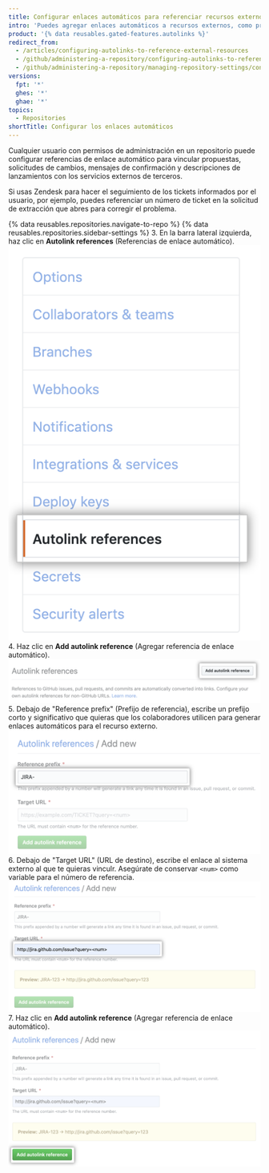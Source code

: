 ```yaml
---
title: Configurar enlaces automáticos para referenciar recursos externos
intro: 'Puedes agregar enlaces automáticos a recursos externos, como propuestas de JIRA y tickets de Zendesk, para ayudar a optimizar tu flujo de trabajo.'
product: '{% data reusables.gated-features.autolinks %}'
redirect_from:
  - /articles/configuring-autolinks-to-reference-external-resources
  - /github/administering-a-repository/configuring-autolinks-to-reference-external-resources
  - /github/administering-a-repository/managing-repository-settings/configuring-autolinks-to-reference-external-resources
versions:
  fpt: '*'
  ghes: '*'
  ghae: '*'
topics:
  - Repositories
shortTitle: Configurar los enlaces automáticos
---
```


Cualquier usuario con permisos de administración en un repositorio puede configurar referencias de enlace automático para vincular propuestas, solicitudes de cambios, mensajes de confirmación y descripciones de lanzamientos con los servicios externos de terceros.

Si usas Zendesk para hacer el seguimiento de los tickets informados por el usuario, por ejemplo, puedes referenciar un número de ticket en la solicitud de extracción que abres para corregir el problema.

{% data reusables.repositories.navigate-to-repo %}
{% data reusables.repositories.sidebar-settings %}
3. En la barra lateral izquierda, haz clic en **Autolink references** (Referencias de enlace automático). ![Pestaña Autolink references (Referencias de enlace automático) en la barra lateral izquierda](/assets/images/help/repository/autolink-references-tab.png)
4. Haz clic en **Add autolink reference** (Agregar referencia de enlace automático). ![Botón para completar con información de la referencia de enlace automático](/assets/images/help/repository/add-autolink-reference-details.png)
5. Debajo de "Reference prefix" (Prefijo de referencia), escribe un prefijo corto y significativo que quieras que los colaboradores utilicen para generar enlaces automáticos para el recurso externo. ![Campo para escribir la abreviación para el sistema externo](/assets/images/help/repository/add-reference-prefix-field.png)
6. Debajo de "Target URL" (URL de destino), escribe el enlace al sistema externo al que te quieras vinculr. Asegúrate de conservar `<num>` como variable para el número de referencia. ![Campo para escribir la URL al sistema externo](/assets/images/help/repository/add-target-url-field.png)
7. Haz clic en **Add autolink reference** (Agregar referencia de enlace automático). ![Botón para agregar referencia de enlace automático](/assets/images/help/repository/add-autolink-reference.png)
